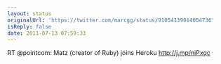 ```yaml
---
layout: status
originalUrl: 'https://twitter.com/marcgg/status/91054139014004736'
isReply: false
date: 2011-07-13 07:59:33
---
```


RT @pointcom: Matz (creator of Ruby) joins Heroku http://j.mp/niPxqc
